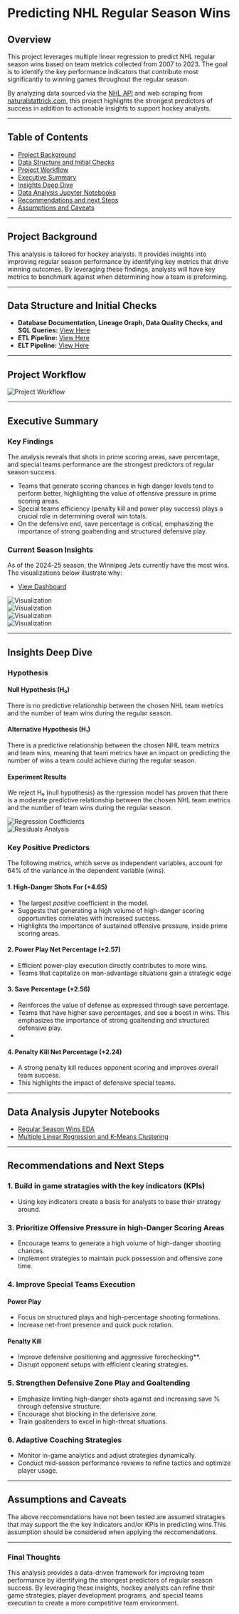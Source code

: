 # **Predicting NHL Regular Season Wins**

## **Overview**
This project leverages multiple linear regression to predict NHL regular season wins based on team metrics collected from 2007 to 2023. The goal is to identify the key performance indicators that contribute most significantly to winning games throughout the regular season. 

By analyzing data sourced via the [NHL API](https://github.com/Zmalski/NHL-API-Reference) and web scraping from [naturalstattrick.com](https://www.naturalstattrick.com/glossary.php?teams#), this project highlights the strongest predictors of success in addition to actionable insights to support hockey analysts.

---

## **Table of Contents**
- [Project Background](#project-background)
- [Data Structure and Initial Checks](#data-structure-and-initial-checks)
- [Project Workflow](#project-workflow)
- [Executive Summary](#executive-summary)
- [Insights Deep Dive](#insights-deep-dive)
- [Data Analysis Jupyter Notebooks](#Data-Analysis-Jupyter-Notebooks)
- [Recommendations and next Steps](#recommendations-and-next-steps)
- [Assumptions and Caveats](#assumptions-and-caveats)

---

## **Project Background**
This analysis is tailored for hockey analysts. It provides insights into improving regular season performance by identifying key metrics that drive winning outcomes. By leveraging these findings, analysts will have key metrics to benchmark against when determining how a team is preforming.

---

## **Data Structure and Initial Checks**

- **Database Documentation, Lineage Graph, Data Quality Checks, and SQL Queries:** [View Here](https://nhl-db-documentation.netlify.app/#!/overview)  
- **ETL Pipeline:** [View Here](./ETL/)  
- **ELT Pipeline:** [View Here](/ELT/DBT/NHL_Data/)  

---

## **Project Workflow**

![Project Workflow](./ReadMe_Images/wf.JPG)

---

## **Executive Summary**

### **Key Findings**
The analysis reveals that shots in prime scoring areas, save percentage, and special teams performance are the strongest predictors of regular season success. 

- Teams that generate scoring chances in high danger levels tend to perform better, highlighting the value of offensive pressure in prime scoring areas. 
- Special teams efficiency (penalty kill and power play success) plays a crucial role in determining overall win totals.  
- On the defensive end, save percentage is critical, emphasizing the importance of strong goaltending and structured defensive play.  

### **Current Season Insights**
As of the 2024-25 season, the Winnipeg Jets currently have the most wins. The visualizations below illustrate why:  

- [View Dashboard](https://nhl-kpi-dashboard.netlify.app/)  

![Visualization](./ReadMe_Images/d1.JPG)  
![Visualization](./ReadMe_Images/d2.JPG)  
![Visualization](./ReadMe_Images/d3.JPG)  
![Visualization](./ReadMe_Images/d4.JPG)

---

## **Insights Deep Dive**

### Hypothesis

#### Null Hypothesis (H₀)
There is no predictive relationship between the chosen NHL team metrics and the number of team wins during the regular season.

#### Alternative Hypothesis (H₁)
There is a predictive relationship between the chosen NHL team metrics and team wins, meaning that team metrics have an impact on predicting the number of wins a team could achieve during the regular season.

#### Experiment Results
We reject H₀ (null hypothesis) as the rgression model has proven that there is a moderate predictive relationship between the chosen NHL team metrics and the number of team wins during the regular season.

![Regression Coefficients](./ReadMe_Images/Coef.png)  
![Residuals Analysis](./ReadMe_Images/rm.JPG)  

### **Key Positive Predictors**
The following metrics, which serve as independent variables, account for 64% of the variance in the dependent variable (wins).

#### **1. High-Danger Shots For (+4.65)**
- The largest *positive* coefficient in the model.  
- Suggests that generating a high volume of high-danger scoring opportunities correlates with increased success.  
- Highlights the importance of sustained offensive pressure, inside prime scoring areas.

#### **2. Power Play Net Percentage (+2.57)**
- Efficient power-play execution directly contributes to more wins.  
- Teams that capitalize on man-advantage situations gain a strategic edge

#### **3. Save Percentage (+2.56)**
- Reinforces the value of defense as expressed through save percentage.  
- Teams that have higher save percentages, and see a boost in wins. This emphasizes the importance of strong goaltending and structured defensive play.
-

#### **4. Penalty Kill Net Percentage (+2.24)**
- A strong penalty kill reduces opponent scoring and improves overall team success.  
- This highlights the impact of defensive special teams.

---

## **Data Analysis Jupyter Notebooks**
- [Regular Season Wins EDA](/Analysis/Regression_Analysis/Regular_Season_Wins_Regression_Analysis/NHL_2007_2023_Regular_Season_Wins_Regression_EDA.ipynb)  
- [Multiple Linear Regression and K-Means Clustering](/Analysis/Regression_Analysis/Regular_Season_Wins_Regression_Analysis/NHL_2007_2023_Regular_Season_Wins_Multiple_Linear_Regression.ipynb)  

---

## **Recommendations and Next Steps**

### **1. Build in game stratagies with the key indicators (KPIs)**
- Using key indicators create a basis for analysts to base their strategy around. 

### **3. Prioritize Offensive Pressure in high-Danger Scoring Areas**  
- Encourage teams to generate a high volume of high-danger shooting chances.  
- Implement strategies to maintain puck possession and offensive zone time.

### **4. Improve Special Teams Execution**  
#### **Power Play**  
- Focus on structured plays and high-percentage shooting formations.  
- Increase net-front presence and quick puck rotation.  
#### **Penalty Kill**  
- Improve defensive positioning and aggressive forechecking**.  
- Disrupt opponent setups with efficient clearing strategies.  

### **5. Strengthen Defensive Zone Play and Goaltending**  
- Emphasize limiting high-danger shots against and increasing save % through defensive structure.  
- Encourage shot blocking in the defensive zone.
- Train goaltenders to excel in high-threat situations.  

### **6. Adaptive Coaching Strategies**  
- Monitor in-game analytics and adjust strategies dynamically.  
- Conduct mid-season performance reviews to refine tactics and optimize player usage.

---

## **Assumptions and Caveats**  
The above reccomendations have not been tested are assumed stratagies that may support the the key indicators and/or KPIs in predicting wins.This assumption  should be considered when applying the reccomendations.  

---

### **Final Thoughts**
This analysis provides a data-driven framework for improving team performance by identifying the strongest predictors of regular season success. By leveraging these insights, hockey analysts can refine their game strategies, player development programs, and special teams execution to create a more competitive team environment.
